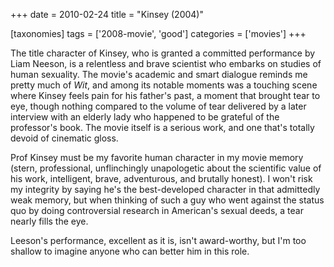+++
date = 2010-02-24
title = "Kinsey (2004)"

[taxonomies]
tags = ['2008-movie', 'good']
categories = ['movies']
+++

The title character of Kinsey, who is granted a committed performance by
Liam Neeson, is a relentless and brave scientist who embarks on studies
of human sexuality. The movie's academic and smart dialogue reminds me
pretty much of *Wit*, and among its notable moments was a touching scene
where Kinsey feels pain for his father's past, a moment that brought
tear to eye, though nothing compared to the volume of tear delivered by
a later interview with an elderly lady who happened to be grateful of
the professor's book. The movie itself is a serious work, and one
that's totally devoid of cinematic gloss.

Prof Kinsey must be my favorite human character in my movie memory
(stern, professional, unflinchingly unapologetic about the scientific
value of his work, intelligent, brave, adventurous, and brutally
honest). I won't risk my integrity by saying he's the best-developed
character in that admittedly weak memory, but when thinking of such a
guy who went against the status quo by doing controversial research in
American's sexual deeds, a tear nearly fills the eye.

Leeson's performance, excellent as it is, isn't award-worthy, but I'm
too shallow to imagine anyone who can better him in this role.
